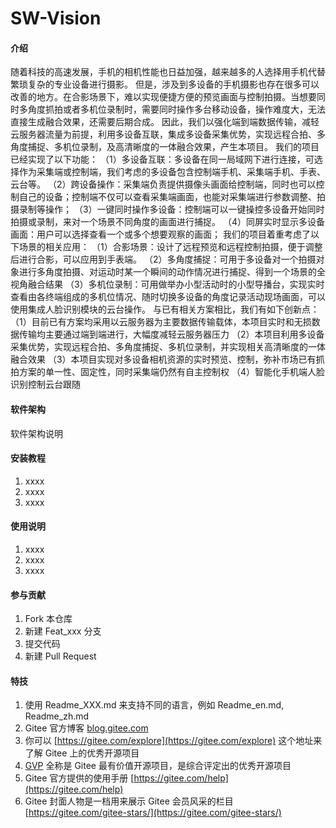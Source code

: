 # SW-Vision

#### 介绍
随着科技的高速发展，手机的相机性能也日益加强，越来越多的人选择用手机代替繁琐复杂的专业设备进行摄影。
但是，涉及到多设备的手机摄影也存在很多可以改善的地方。在合影场景下，难以实现便捷方便的预览画面与控制拍摄。当想要同时多角度抓拍或者多机位录制时，需要同时操作多台移动设备，操作难度大，无法直接生成融合效果，还需要后期合成。
因此，我们以强化端到端数据传输，减轻云服务器流量为前提，利用多设备互联，集成多设备采集优势，实现远程合拍、多角度捕捉、多机位录制，及高清晰度的一体融合效果，产生本项目。
我们的项目已经实现了以下功能：
（1）多设备互联：多设备在同一局域网下进行连接，可选择作为采集端或控制端，我们考虑的多设备包含控制端手机、采集端手机、手表、云台等。
（2）跨设备操作：采集端负责提供摄像头画面给控制端，同时也可以控制自己的设备；控制端不仅可以查看采集端画面，也能对采集端进行参数调整、拍摄录制等操作；
（3）一键同时操作多设备：控制端可以一键操控多设备开始同时拍摄或录制，来对一个场景不同角度的画面进行捕捉。
（4）同屏实时显示多设备画面：用户可以选择查看一个或多个想要观察的画面；
我们的项目着重考虑了以下场景的相关应用：
（1）合影场景：设计了远程预览和远程控制拍摄，便于调整后进行合影，可以应用到手表端。
（2）多角度捕捉：可用于多设备对一个拍摄对象进行多角度拍摄、对运动时某一个瞬间的动作情况进行捕捉、得到一个场景的全视角融合结果
（3）多机位录制：可用做举办小型活动时的小型导播台，实现实时查看由各终端组成的多机位情况、随时切换多设备的角度记录活动现场画面，可以使用集成人脸识别模块的云台操作。
与已有相关方案相比，我们有如下创新点：
（1）目前已有方案均采用以云服务器为主要数据传输载体，本项目实时和无损数据传输均主要通过端到端进行，大幅度减轻云服务器压力
（2）本项目利用多设备采集优势，实现远程合拍、多角度捕捉、多机位录制，并实现相关高清晰度的一体融合效果
（3）本项目实现对多设备相机资源的实时预览、控制，弥补市场已有抓拍方案的单一性、固定性，同时采集端仍然有自主控制权
（4）智能化手机端人脸识别控制云台跟随
#### 软件架构
软件架构说明


#### 安装教程

1.  xxxx
2.  xxxx
3.  xxxx

#### 使用说明

1.  xxxx
2.  xxxx
3.  xxxx

#### 参与贡献

1.  Fork 本仓库
2.  新建 Feat_xxx 分支
3.  提交代码
4.  新建 Pull Request


#### 特技

1.  使用 Readme\_XXX.md 来支持不同的语言，例如 Readme\_en.md, Readme\_zh.md
2.  Gitee 官方博客 [blog.gitee.com](https://blog.gitee.com)
3.  你可以 [https://gitee.com/explore](https://gitee.com/explore) 这个地址来了解 Gitee 上的优秀开源项目
4.  [GVP](https://gitee.com/gvp) 全称是 Gitee 最有价值开源项目，是综合评定出的优秀开源项目
5.  Gitee 官方提供的使用手册 [https://gitee.com/help](https://gitee.com/help)
6.  Gitee 封面人物是一档用来展示 Gitee 会员风采的栏目 [https://gitee.com/gitee-stars/](https://gitee.com/gitee-stars/)
